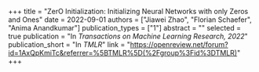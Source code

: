+++
title = "ZerO Initialization: Initializing Neural Networks with only Zeros and Ones"
date = 2022-09-01
authors = ["Jiawei Zhao", "Florian Schaefer", "Anima Anandkumar"]
publication_types = ["1"]
abstract = ""
selected = true
publication = "In *Transactions on Machine Learning Research, 2022*"
publication_short = "In *TMLR*"
link = "https://openreview.net/forum?id=1AxQpKmiTc&referrer=%5BTMLR%5D(%2Fgroup%3Fid%3DTMLR)"
+++

